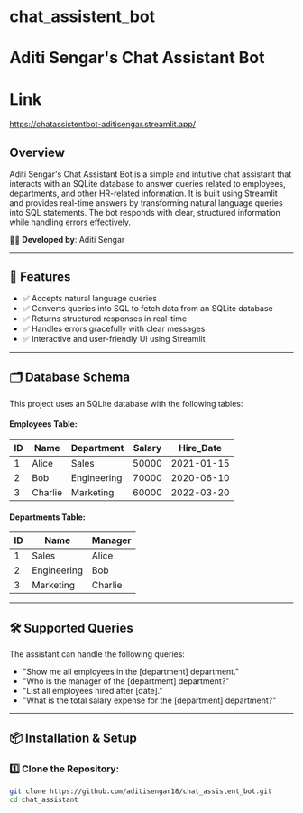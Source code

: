 # chat_assistent_bot
# Aditi Sengar's Chat Assistant Bot

# Link
https://chatassistentbot-aditisengar.streamlit.app/

## Overview
Aditi Sengar's Chat Assistant Bot is a simple and intuitive chat assistant that interacts with an SQLite database to answer queries related to employees, departments, and other HR-related information. It is built using Streamlit and provides real-time answers by transforming natural language queries into SQL statements. The bot responds with clear, structured information while handling errors effectively.

👨‍💻 **Developed by**: Aditi Sengar

---

## 🚀 Features
- ✅ Accepts natural language queries
- ✅ Converts queries into SQL to fetch data from an SQLite database
- ✅ Returns structured responses in real-time
- ✅ Handles errors gracefully with clear messages
- ✅ Interactive and user-friendly UI using Streamlit

---

## 🗂 Database Schema
This project uses an SQLite database with the following tables:

#### **Employees Table:**
| ID | Name      | Department   | Salary | Hire_Date   |
|----|-----------|--------------|--------|-------------|
| 1  | Alice     | Sales        | 50000  | 2021-01-15  |
| 2  | Bob       | Engineering  | 70000  | 2020-06-10  |
| 3  | Charlie   | Marketing    | 60000  | 2022-03-20  |

#### **Departments Table:**
| ID | Name       | Manager    |
|----|------------|------------|
| 1  | Sales      | Alice      |
| 2  | Engineering| Bob        |
| 3  | Marketing  | Charlie    |

---

## 🛠 Supported Queries
The assistant can handle the following queries:
- "Show me all employees in the [department] department."
- "Who is the manager of the [department] department?"
- "List all employees hired after [date]."
- "What is the total salary expense for the [department] department?"

---

## 📦 Installation & Setup

### 1️⃣ Clone the Repository:
```bash
git clone https://github.com/aditisengar18/chat_assistent_bot.git
cd chat_assistant
